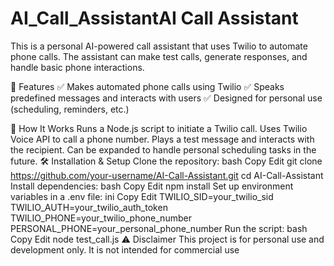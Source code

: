 # AI_Call_AssistantAI Call Assistant
This is a personal AI-powered call assistant that uses Twilio to automate phone calls. The assistant can make test calls, generate responses, and handle basic phone interactions.

🚀 Features
✅ Makes automated phone calls using Twilio
✅ Speaks predefined messages and interacts with users
✅ Designed for personal use (scheduling, reminders, etc.)

📌 How It Works
Runs a Node.js script to initiate a Twilio call.
Uses Twilio Voice API to call a phone number.
Plays a test message and interacts with the recipient.
Can be expanded to handle personal scheduling tasks in the future.
🛠️ Installation & Setup
Clone the repository:
bash
Copy
Edit
git clone https://github.com/your-username/AI-Call-Assistant.git
cd AI-Call-Assistant
Install dependencies:
bash
Copy
Edit
npm install
Set up environment variables in a .env file:
ini
Copy
Edit
TWILIO_SID=your_twilio_sid
TWILIO_AUTH=your_twilio_auth_token
TWILIO_PHONE=your_twilio_phone_number
PERSONAL_PHONE=your_personal_phone_number
Run the script:
bash
Copy
Edit
node test_call.js
⚠️ Disclaimer
This project is for personal use and development only. It is not intended for commercial use
